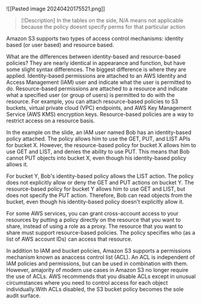![[Pasted image 20240420175521.png]]
> [!Description]
> In the tables on the side, N/A means not applicable because the policy doesnt specify perms for that particular action

Amazon S3 supports two types of access control mechanisms: identity based (or user based) and resource based.

What are the differences between identity-based and resource-based policies? They are nearly identical in appearance and function, but have some slight syntax differences. The biggest difference is where they are applied. Identity-based permissions are attached to an AWS Identity and Access Management (IAM) user and indicate what the user is permitted to do. Resource-based permissions are attached to a resource and indicate what a specified user (or group of users) is permitted to do with the resource. For example, you can attach resource-based policies to S3 buckets, virtual private cloud (VPC) endpoints, and AWS Key Management Service (AWS KMS) encryption keys. Resource-based policies are a way to restrict access on a resource basis.

In the example on the slide, an IAM user named Bob has an identity-based policy attached. The policy allows him to use the GET, PUT, and LIST APIs for bucket X. However, the resource-based policy for bucket X allows him to use GET and LIST, and denies the ability to use PUT. This means that Bob cannot PUT objects into bucket X, even though his identity-based policy allows it.

For bucket Y, Bob's identity-based policy allows the LIST action. The policy does not explicitly allow or deny the GET and PUT actions on bucket Y. The resource-based policy for bucket Y allows him to use GET and LIST, but does not specify the PUT action. Therefore, Bob can read objects from the bucket, even though his identity-based policy doesn't explicitly allow it.

For some AWS services, you can grant cross-account access to your resources by putting a policy directly on the resource that you want to share, instead of using a role as a proxy. The resource that you want to share must support resource-based policies. The policy specifies who (as a list of AWS account IDs) can access that resource.

In addition to IAM and bucket policies, Amazon S3 supports a permissions mechanism known as anaccess control list (ACL). An ACL is independent of IAM policies and permissions, but can be used in combination with them. However, amajority of modern use cases in Amazon S3 no longer require the use of ACLs. AWS recommends that you disable ACLs except in unusual circumstances where you need to control access for each object individually.With ACLs disabled, the S3 bucket policy becomes the sole audit surface.
